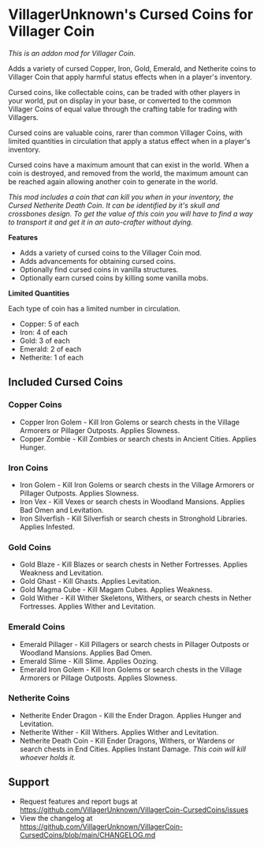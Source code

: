 # VillagerUnknown's Cursed Coins for Villager Coin

_This is an addon mod for Villager Coin._

Adds a variety of cursed Copper, Iron, Gold, Emerald, and Netherite coins to Villager Coin that apply harmful status effects when in a player's inventory. 

Cursed coins, like collectable coins, can be traded with other players in your world, put on display in your base, or converted to the common Villager Coins of equal value through the crafting table for trading with Villagers.

Cursed coins are valuable coins, rarer than common Villager Coins, with limited quantities in circulation that apply a status effect when in a player's inventory. 

Cursed coins have a maximum amount that can exist in the world. 
When a coin is destroyed, and removed from the world, the maximum amount can be reached again allowing another coin to generate in the world.

_This mod includes a coin that can kill you when in your inventory, the Cursed Netherite Death Coin. It can be identified by it's skull and crossbones design. To get the value of this coin you will have to find a way to transport it and get it in an auto-crafter without dying._

**Features**

* Adds a variety of cursed coins to the Villager Coin mod.
* Adds advancements for obtaining cursed coins.
* Optionally find cursed coins in vanilla structures.
* Optionally earn cursed coins by killing some vanilla mobs.

**Limited Quantities**

Each type of coin has a limited number in circulation.

- Copper: 5 of each
- Iron: 4 of each
- Gold: 3 of each
- Emerald: 2 of each
- Netherite: 1 of each

## Included Cursed Coins

### Copper Coins

- Copper Iron Golem - Kill Iron Golems or search chests in the Village Armorers or Pillager Outposts. Applies Slowness.
- Copper Zombie - Kill Zombies or search chests in Ancient Cities. Applies Hunger.

### Iron Coins

- Iron Golem - Kill Iron Golems or search chests in the Village Armorers or Pillager Outposts. Applies Slowness.
- Iron Vex - Kill Vexes or search chests in Woodland Mansions. Applies Bad Omen and Levitation.
- Iron Silverfish - Kill Silverfish or search chests in Stronghold Libraries. Applies Infested.

### Gold Coins

- Gold Blaze - Kill Blazes or search chests in Nether Fortresses. Applies Weakness and Levitation.
- Gold Ghast - Kill Ghasts. Applies Levitation.
- Gold Magma Cube - Kill Magam Cubes. Applies Weakness.
- Gold Wither - Kill Wither Skeletons, Withers, or search chests in Nether Fortresses. Applies Wither and Levitation.

### Emerald Coins

- Emerald Pillager - Kill Pillagers or search chests in Pillager Outposts or Woodland Mansions. Applies Bad Omen.
- Emerald Slime - Kill Slime. Applies Oozing.
- Emerald Iron Golem - Kill Iron Golems or search chests in the Village Armorers or Pillage Outposts. Applies Slowness.

### Netherite Coins

- Netherite Ender Dragon - Kill the Ender Dragon. Applies Hunger and Levitation.
- Netherite Wither - Kill Withers. Applies Wither and Levitation.
- Netherite Death Coin - Kill Ender Dragons, Withers, or Wardens or search chests in End Cities. Applies Instant Damage. _This coin will kill whoever holds it._

## Support

* Request features and report bugs at https://github.com/VillagerUnknown/VillagerCoin-CursedCoins/issues
* View the changelog at https://github.com/VillagerUnknown/VillagerCoin-CursedCoins/blob/main/CHANGELOG.md
